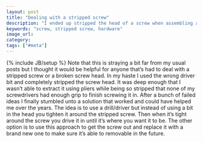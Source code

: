 ```yaml
---
layout: post
title: "Dealing with a stripped screw"
description: "I ended up stripped the head of a screw when assembling a piece of furniture and needed a way to finish the job. Luckily I stumbled on an easy fix using the driver."
keywords: "screw, stripped screw, hardware"
image_url:
category:
tags: ["#meta"]
---
```

{% include JB/setup %}
Note that this is straying a bit far from my usual posts but I thought it would be helpful for anyone that’s had to deal with a stripped screw or a broken screw head. In my haste I used the wrong driver bit and completely stripped the screw head. It was deep enough that I wasn’t able to extract it using pliers while being so stripped that none of my screwdrivers had enough grip to finish screwing it in. After a bunch of failed ideas I finally stumbled unto a solution that worked and could have helped me over the years. The idea is to use a drill/driver but instead of using a bit in the head you tighten it around the stripped screw. Then when it’s tight around the screw you drive it in until it’s where you want it to be. The other option is to use this approach to get the screw out and replace it with a brand new one to make sure it’s able to removable in the future.
